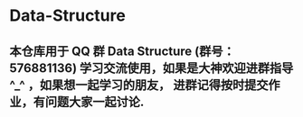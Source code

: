 # Data-Structure

## 本仓库用于 QQ 群 Data Structure (群号：576881136) 学习交流使用，如果是大神欢迎进群指导 ^_^ ，如果想一起学习的朋友， 进群记得按时提交作业，有问题大家一起讨论. 
